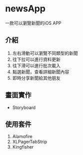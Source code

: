 # newsApp

一款可以瀏覽新聞的iOS APP

## 介紹
1. 左右滑動可以瀏覽不同類型的新聞
2. 往下拉可以進行資料更新
3. 往下滑可以進行批次載入
4. 點選新聞，查看詳細新聞內容
5. 即時分享新聞給其他朋友

## 畫面實作
* Storyboard

## 使用套件
1. Alamofire
2. XLPagerTabStrip
3. Kingfisher
